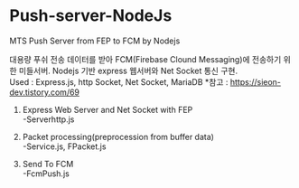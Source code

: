 # Push-server-NodeJs
MTS Push Server from FEP to FCM by Nodejs

대용량 푸쉬 전송 데이터를 받아 FCM(Firebase Clound Messaging)에 전송하기 위한 미들서버.
Nodejs 기반 express 웹서버와 Net Socket 통신 구현.  
Used : Express.js, http Socket, Net Socket, MariaDB
*참고 : https://sieon-dev.tistory.com/69

1. Express Web Server and Net Socket with FEP  
-Serverhttp.js  

2. Packet processing(preprocession from buffer data)  
-Service.js, FPacket.js  

3. Send To FCM  
-FcmPush.js

